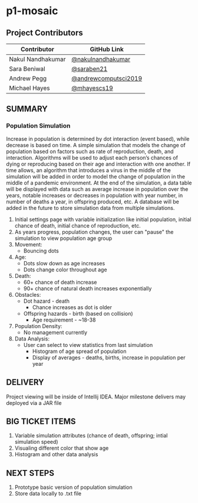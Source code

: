 # p1-mosaic
## Project Contributors
| Contributor | GitHub Link | 
| ----------- | ----------- |
| Nakul Nandhakumar | [@nakulnandhakumar](https://github.com/nakulnandhakumar) |
| Sara Beniwal | [@saraben21](https://github.com/saraben21) |
| Andrew Pegg | [@andrewcomputsci2019](https://github.com/andrewcomputsci2019) |
| Michael Hayes | [@mhayescs19](https://github.com/mhayescs19) | 

## SUMMARY
### Population Simulation 
Increase in population is determined by dot interaction (event based), while decrease is based on time. A simple simulation that models the change of population based on factors such as rate of reproduction, death, and interaction. Algorithms will be used to adjust each person’s chances of dying or reproducing based on their age and interaction with one another. If time allows, an algorithm that introduces a virus in the middle of the simulation will be added in order to model the change of population in the middle of a pandemic environment. At the end of the simulation, a data table will be displayed with data such as average increase in population over the years, notable increases or decreases in population with year number, in number of deaths a year, in offspring produced, etc. A database will be added in the future to store simulation data from multiple simulations.

1. Initial settings page with variable initialization like initial population, initial chance of death, initial chance of reproduction, etc.
2. As years progress, population changes, the user can "pause" the simulation to view population age group
3. Movement:
   * Bouncing dots
4. Age:
   * Dots slow down as age increases
   * Dots change color throughout age
5. Death:
   * 60+ chance of death increase
   * 90+ chance of natural death increases exponentially
6. Obstacles:
   * Dot hazard - death
     * Chance increases as dot is older
   * Offspring hazards - birth (based on collision)
     * Age requirement - ~18-38
7. Population Density:
   * No management currently
8. Data Analysis:
   * User can select to view statistics from last simulation
     * Histogram of age spread of population
     * Display of averages - deaths, births, increase in population per year
 
## DELIVERY
Project viewing will be inside of Intellij IDEA. Major milestone delivers may deployed via a JAR file

## BIG TICKET ITEMS
1. Variable simulation attributes (chance of death, offspring; intial simulation speed)
2. Visualing different color that show age
3. Histogram and other data analysis

## NEXT STEPS
1. Prototype basic version of population simulation
2. Store data locally to .txt file
